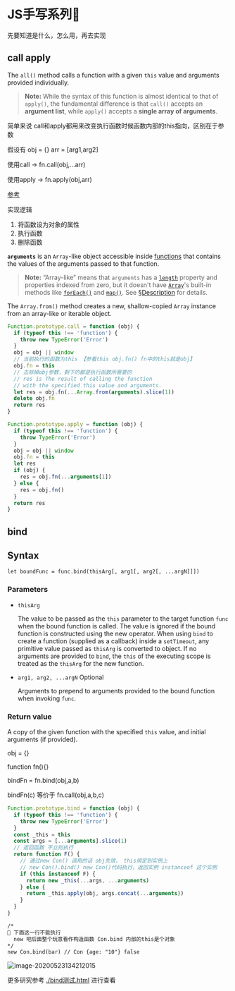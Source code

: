 # JS手写系列👋

先要知道是什么，怎么用，再去实现



## call apply

The `all()` method calls a function with a given `this` value and arguments provided individually.

> **Note:** While the syntax of this function is almost identical to that of `apply()`, the fundamental difference is that `call()` accepts an **argument list**, while `apply()` accepts a **single array of arguments**.

简单来说 call和apply都用来改变执行函数时候函数内部的this指向，区别在于参数

假设有 obj = {}  arr = [arg1,arg2]

使用call -> fn.call(obj,...arr)

使用apply -> fn.apply(obj,arr)



[参考](https://github.com/mqyqingfeng/Blog/issues/11)

实现逻辑

1. 将函数设为对象的属性
2. 执行函数
3. 删除函数



**`arguments`** is an `Array`-like object accessible inside [functions](https://developer.mozilla.org/en-US/docs/Web/JavaScript/Guide/Functions) that contains the values of the arguments passed to that function.

> **Note:** “Array-like” means that `arguments` has a [`length`](https://developer.mozilla.org/en-US/docs/Web/JavaScript/Reference/Functions/arguments/length) property and properties indexed from zero, but it doesn't have [`Array`](https://developer.mozilla.org/en-US/docs/Web/JavaScript/Reference/Global_Objects/Array)'s built-in methods like [`forEach()`](https://developer.mozilla.org/en-US/docs/Web/JavaScript/Reference/Global_Objects/Array/forEach) and [`map()`](https://developer.mozilla.org/en-US/docs/Web/JavaScript/Reference/Global_Objects/Array/map). See [§Description](https://developer.mozilla.org/en-US/docs/Web/JavaScript/Reference/Functions/arguments#Description) for details.

The `Array.from()` method creates a new, shallow-copied `Array` instance from an array-like or iterable object.



```js
Function.prototype.call = function (obj) {
  if (typeof this !== 'function') {
    throw new TypeError('Error')
  }
  obj = obj || window
  // 当前执行的函数为this 【参看this obj.fn() fn中的this就是obj】
  obj.fn = this
  // 去除掉obj参数，剩下的都是执行函数所需要的
  // res is The result of calling the function 
  // with the specified this value and arguments.
  let res = obj.fn(...Array.from(arguments).slice(1))
  delete obj.fn
  return res
}

Function.prototype.apply = function (obj) {
  if (typeof this !== 'function') {
    throw TypeError('Error')
  }
  obj = obj || window
  obj.fn = this
  let res
  if (obj) {
    res = obj.fn(...arguments[1])
  } else {
    res = obj.fn()
  }
  return res
}

```



## bind

## Syntax

```
let boundFunc = func.bind(thisArg[, arg1[, arg2[, ...argN]]])
```

### Parameters



- `thisArg`

  The value to be passed as the `this` parameter to the target function `func` when the bound function is called. The value is ignored if the bound function is constructed using the new operator. When using `bind` to create a function (supplied as a callback) inside a `setTimeout`, any primitive value passed as `thisArg` is converted to object. If no arguments are provided to `bind`, the `this` of the executing scope is treated as the `thisArg` for the new function.

- `arg1, arg2, ...argN` Optional

  Arguments to prepend to arguments provided to the bound function when invoking `func`.

### Return value



A copy of the given function with the specified `this` value, and initial arguments (if provided).



obj = {}

function fn(){}

bindFn = fn.bind(obj,a,b)

bindFn(c) 等价于 fn.call(obj,a,b,c)



```js
Function.prototype.bind = function (obj) {
  if (typeof this !== 'function') {
    throw new TypeError('Error')
  }
  const _this = this
  const args = [...arguments].slice(1)
  // 返回函数 不立刻执行
  return function F() {
    // 通过new Con() 调用的话 obj失效， this绑定到实例上
    // new Con().bind() new Con()代码执行，返回实例 instanceof 这个实例
    if (this instanceof F) {
      return new _this(...args, ...arguments)
    } else {
      return _this.apply(obj, args.concat(...arguments))
    }
  }
}
```

```html
/*
 下面这一行不能执行
  new 吧后面整个玩意看作构造函数 Con.bind 内部的this是个对象
*/
new Con.bind(bar) // Con {age: "10"} false
```



![image-20200523134212015](http://picbed.sedationh.cn/image-20200523134212015.png)

更多研究参考 [./bind测试.html](https://github.com/SedationH/web-roam/blob/master/003%E5%89%8D%E7%AB%AF%E5%B0%8F%E5%86%8C%E5%AD%90%E9%A3%9F%E7%94%A8/bind%E6%B5%8B%E8%AF%95.html) 进行查看

